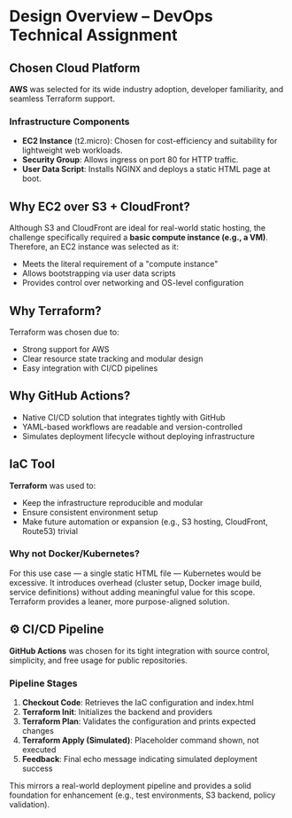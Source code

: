 # Design Overview – DevOps Technical Assignment

## Chosen Cloud Platform

**AWS** was selected for its wide industry adoption, developer familiarity, and seamless Terraform support.

### Infrastructure Components

- **EC2 Instance** (t2.micro): Chosen for cost-efficiency and suitability for lightweight web workloads.
- **Security Group**: Allows ingress on port 80 for HTTP traffic.
- **User Data Script**: Installs NGINX and deploys a static HTML page at boot.

## Why EC2 over S3 + CloudFront?

Although S3 and CloudFront are ideal for real-world static hosting, the challenge specifically required a **basic compute instance (e.g., a VM)**. Therefore, an EC2 instance was selected as it:

- Meets the literal requirement of a "compute instance"
- Allows bootstrapping via user data scripts
- Provides control over networking and OS-level configuration

## Why Terraform?

Terraform was chosen due to:

- Strong support for AWS
- Clear resource state tracking and modular design
- Easy integration with CI/CD pipelines

## Why GitHub Actions?

- Native CI/CD solution that integrates tightly with GitHub
- YAML-based workflows are readable and version-controlled
- Simulates deployment lifecycle without deploying infrastructure

## IaC Tool

**Terraform** was used to:

- Keep the infrastructure reproducible and modular
- Ensure consistent environment setup
- Make future automation or expansion (e.g., S3 hosting, CloudFront, Route53) trivial

### Why not Docker/Kubernetes?

For this use case — a single static HTML file — Kubernetes would be excessive. It introduces overhead (cluster setup, Docker image build, service definitions) without adding meaningful value for this scope. Terraform provides a leaner, more purpose-aligned solution.

## ⚙️ CI/CD Pipeline

**GitHub Actions** was chosen for its tight integration with source control, simplicity, and free usage for public repositories.

### Pipeline Stages

1. **Checkout Code**: Retrieves the IaC configuration and index.html
2. **Terraform Init**: Initializes the backend and providers
3. **Terraform Plan**: Validates the configuration and prints expected changes
4. **Terraform Apply (Simulated)**: Placeholder command shown, not executed
5. **Feedback**: Final echo message indicating simulated deployment success

This mirrors a real-world deployment pipeline and provides a solid foundation for enhancement (e.g., test environments, S3 backend, policy validation).
